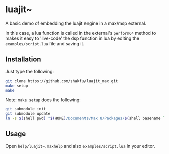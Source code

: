 # luajit~

A basic demo of embedding the luajit engine in a max/msp external.

In this case, a lua function is called in the external's `perform64` method to makes it easy to 'live-code' the dsp function in lua by editing the `examples/script.lua` file and saving it.


## Installation

Just type the following:

```bash
git clone https://github.com/shakfu/luajit_max.git
make setup
make
```

Note: `make setup` does the following:

```bash
git submodule init
git submodule update
ln -s $(shell pwd) "$(HOME)/Documents/Max 8/Packages/$(shell basename `pwd`)"
```

## Usage

Open `help/luajit~.maxhelp` and also `examples/script.lua` in your editor.